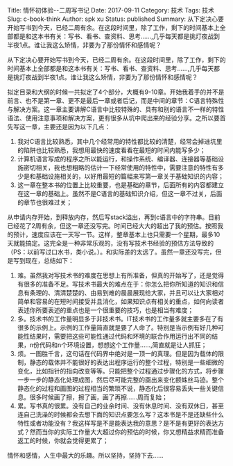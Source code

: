 Title: 情怀初体验--二周写书记
Date: 2017-09-11
Category: 技术
Tags: 技术
Slug: c-book-think
Author: spk xu
Status: published
Summary: 从下定决心要开始写书到今天，已经二周有余。在这段时间里，除了工作，剩下的时间基本上全部都是和这本书有关：写书、看书、查资料、思考......,几乎每天都是挑灯夜战到半夜1点。谁让我这么矫情，非要为了那份情怀和感情呢？ 


从下定决心要开始写书到今天，已经二周有余。在这段时间里，除了工作，剩下的时间基本上全部都是和这本书有关：写书、看书、查资料、思考......,几乎每天都是挑灯夜战到半夜1点。谁让我这么矫情，非要为了那份情怀和感情呢？     

拟定目录和大纲的时候一共拟定了4个部分，大概有9-10章。开始我着手的并不是前言、也不是第一章、更不是最后一章或者后记，而是中间的章节：C语言特殊性与解决方案。这一章主要讲解C语言中比较特殊的、具有和别的语言不一样的特性语法、使用注意事项和解决方案，更有很多从坑中爬出来的经验分享。之所以要首先写这一章，主要还是因为以下几点：  

1. 我对C语言比较熟悉，其中几个经常用的特性都比较的清楚，经常会掉进坑里的陷阱也比较熟悉，我想用最快的速度看看在最短的时间内能写多少；    
2. 计算机语言写成的程序之所以能运行，和操作系统、编译器、连接器等基础设施密切相关，我也想粗略的估计一下经常使用的特性中，需要注意的特性有多少是和基础设施相关的，以好用最短的篇幅来写第一章关于基础知识的内容；    
3. 这一章在整本书的位置上比较重要，也是基础的章节，后面所有的内容都建立在这一章的基础上。虽然不是C语言的基础知识介绍，但这一章不过关，后面的章节也很难过关；

从申请内存开始，到释放内存，然后写stack溢出，再到c语言中的字符串。目前已经花了2周有余，但这一章还没写完。时间已经大大的超出了我的预估。按照我的预计，速度应该在一天写一节。这样，整章基本上也只需要一个星期，最多10天就能搞定。这完全是一种非常乐观的，没有写技术书经验的预估方法导致的（PS：以前写过口水书，类小说。）。和实际差的太远了。虽然一章还没写完，但是写到现在，总结如下：    

1. 难。虽然我对写技术书的难度在思想上有所准备，但真的开始写了，还是觉得有很多的准备不足。写技术书最大的难点在于：你怎么把你所知道的知识和信息有条理的、清清楚楚的、由易到难的晨晨展现给大家，并且可以让大家相对简单和容易的在短时间接受并且消化，如果知识点有相关的重点，如何向读者表述你所要表述的重点也是一个很重要的技巧，也是相当有难度；  
2. 多。技术书的工作量明显多于非技术书。IT技术书的工作量多就主要多在了有很多的示例上。示例的工作量简直就是要了人命了。特别是当示例有好几种可能性结果时，需要把这些可能性通过代码和环境的联合作用运行出不同的结果，n份代码和n个环境设置，想想这个工作量......,简直就是让人抓狂；    
3. 烦。一图胜千言，这句话在代码界中绝对是一顶一的真理。但是因为载体的限制，静态的载体并不能很好的表达出程序运行的整个过程，特别是一些细微的变化，比如指针的指向改变等等。只能把整个过程通过步骤化的方式，将步骤一步一步的静态化处理成图，然后尽可能完整的画出来变化额蛛丝马迹。整个静态化的过程和画图的过程相当的繁琐不说，静态化后很容易丢失一些关键信息。很多时候画了擦，擦了画，画了再擦......周而复始；   
4. 累。写书真的很累。没有自己的业余时间、没有休息时间、没有双休日，甚至连自己洗澡的时候都会去想下面的知识点要怎么写？这本书是不是还缺些什么特性或者功能没有？我这样写是不是能表达我的意思？是不是有更好的表达方式？然而当你的实际工作量大大超过你的预估的时候，你又想精益求精而准备返工的时候，你就会觉得更累了；

情怀和感情，人生中最大的乐趣。所以坚持，坚持下去......



